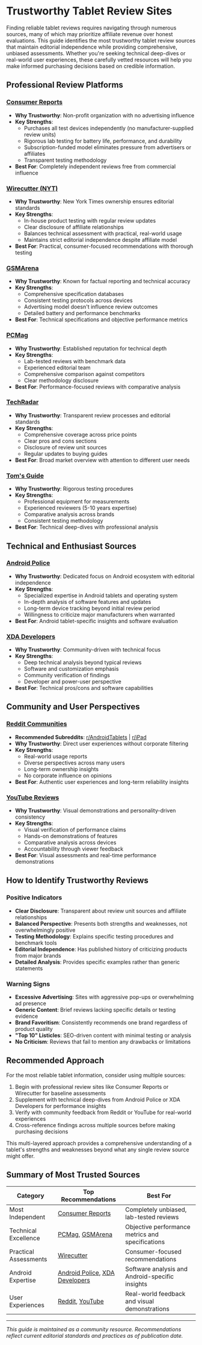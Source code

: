 # Trustworthy Tablet Review Sites

Finding reliable tablet reviews requires navigating through numerous sources, many of which may prioritize affiliate revenue over honest evaluations. This guide identifies the most trustworthy tablet review sources that maintain editorial independence while providing comprehensive, unbiased assessments. Whether you're seeking technical deep-dives or real-world user experiences, these carefully vetted resources will help you make informed purchasing decisions based on credible information.

## Professional Review Platforms

### [Consumer Reports](https://www.consumerreports.org)
- **Why Trustworthy**: Non-profit organization with no advertising influence
- **Key Strengths**: 
  - Purchases all test devices independently (no manufacturer-supplied review units)
  - Rigorous lab testing for battery life, performance, and durability
  - Subscription-funded model eliminates pressure from advertisers or affiliates
  - Transparent testing methodology
- **Best For**: Completely independent reviews free from commercial influence

### [Wirecutter (NYT)](https://www.nytimes.com/wirecutter)
- **Why Trustworthy**: New York Times ownership ensures editorial standards
- **Key Strengths**:
  - In-house product testing with regular review updates
  - Clear disclosure of affiliate relationships
  - Balances technical assessment with practical, real-world usage
  - Maintains strict editorial independence despite affiliate model
- **Best For**: Practical, consumer-focused recommendations with thorough testing

### [GSMArena](https://www.gsmarena.com)
- **Why Trustworthy**: Known for factual reporting and technical accuracy
- **Key Strengths**:
  - Comprehensive specification databases
  - Consistent testing protocols across devices
  - Advertising model doesn't influence review outcomes
  - Detailed battery and performance benchmarks
- **Best For**: Technical specifications and objective performance metrics

### [PCMag](https://www.pcmag.com/tablets)
- **Why Trustworthy**: Established reputation for technical depth
- **Key Strengths**:
  - Lab-tested reviews with benchmark data
  - Experienced editorial team
  - Comprehensive comparison against competitors
  - Clear methodology disclosure
- **Best For**: Performance-focused reviews with comparative analysis

### [TechRadar](https://www.techradar.com/tablets)
- **Why Trustworthy**: Transparent review processes and editorial standards
- **Key Strengths**:
  - Comprehensive coverage across price points
  - Clear pros and cons sections
  - Disclosure of review unit sources
  - Regular updates to buying guides
- **Best For**: Broad market overview with attention to different user needs

### [Tom's Guide](https://www.tomsguide.com)
- **Why Trustworthy**: Rigorous testing procedures
- **Key Strengths**:
  - Professional equipment for measurements
  - Experienced reviewers (5-10 years expertise)
  - Comparative analysis across brands
  - Consistent testing methodology
- **Best For**: Technical deep-dives with professional analysis

## Technical and Enthusiast Sources

### [Android Police](https://www.androidpolice.com/)
- **Why Trustworthy**: Dedicated focus on Android ecosystem with editorial independence
- **Key Strengths**:
  - Specialized expertise in Android tablets and operating system
  - In-depth analysis of software features and updates
  - Long-term device tracking beyond initial review period
  - Willingness to criticize major manufacturers when warranted
- **Best For**: Android tablet-specific insights and software evaluation

### [XDA Developers](https://www.xda-developers.com)
- **Why Trustworthy**: Community-driven with technical focus
- **Key Strengths**:
  - Deep technical analysis beyond typical reviews
  - Software and customization emphasis
  - Community verification of findings
  - Developer and power-user perspective
- **Best For**: Technical pros/cons and software capabilities

## Community and User Perspectives

### [Reddit Communities](https://www.reddit.com)
- **Recommended Subreddits**: [r/AndroidTablets](https://www.reddit.com/r/AndroidTablets) | [r/iPad](https://www.reddit.com/r/iPad)
- **Why Trustworthy**: Direct user experiences without corporate filtering
- **Key Strengths**:
  - Real-world usage reports
  - Diverse perspectives across many users
  - Long-term ownership insights
  - No corporate influence on opinions
- **Best For**: Authentic user experiences and long-term reliability insights

### [YouTube Reviews](https://www.youtube.com/results?search_query=tablet+reviews)
- **Why Trustworthy**: Visual demonstrations and personality-driven consistency
- **Key Strengths**:
  - Visual verification of performance claims
  - Hands-on demonstrations of features
  - Comparative analysis across devices
  - Accountability through viewer feedback
- **Best For**: Visual assessments and real-time performance demonstrations

## How to Identify Trustworthy Reviews

### Positive Indicators
- **Clear Disclosure**: Transparent about review unit sources and affiliate relationships
- **Balanced Perspective**: Presents both strengths and weaknesses, not overwhelmingly positive
- **Testing Methodology**: Explains specific testing procedures and benchmark tools
- **Editorial Independence**: Has published history of criticizing products from major brands
- **Detailed Analysis**: Provides specific examples rather than generic statements

### Warning Signs
- **Excessive Advertising**: Sites with aggressive pop-ups or overwhelming ad presence
- **Generic Content**: Brief reviews lacking specific details or testing evidence
- **Brand Favoritism**: Consistently recommends one brand regardless of product quality
- **"Top 10" Listicles**: SEO-driven content with minimal testing or analysis
- **No Criticism**: Reviews that fail to mention any drawbacks or limitations

## Recommended Approach

For the most reliable tablet information, consider using multiple sources:
1. Begin with professional review sites like Consumer Reports or Wirecutter for baseline assessments
2. Supplement with technical deep-dives from Android Police or XDA Developers for performance insights
3. Verify with community feedback from Reddit or YouTube for real-world experiences
4. Cross-reference findings across multiple sources before making purchasing decisions

This multi-layered approach provides a comprehensive understanding of a tablet's strengths and weaknesses beyond what any single review source might offer.

## Summary of Most Trusted Sources

| Category | Top Recommendations | Best For |
|----------|---------------------|----------|
| Most Independent | [Consumer Reports](https://www.consumerreports.org) | Completely unbiased, lab-tested reviews |
| Technical Excellence | [PCMag](https://www.pcmag.com/tablets), [GSMArena](https://www.gsmarena.com) | Objective performance metrics and specifications |
| Practical Assessments | [Wirecutter](https://www.nytimes.com/wirecutter) | Consumer-focused recommendations |
| Android Expertise | [Android Police](https://www.androidpolice.com/), [XDA Developers](https://www.xda-developers.com) | Software analysis and Android-specific insights |
| User Experiences | [Reddit](https://www.reddit.com), [YouTube](https://www.youtube.com/results?search_query=tablet+reviews) | Real-world feedback and visual demonstrations |

---

*This guide is maintained as a community resource. Recommendations reflect current editorial standards and practices as of publication date.*
